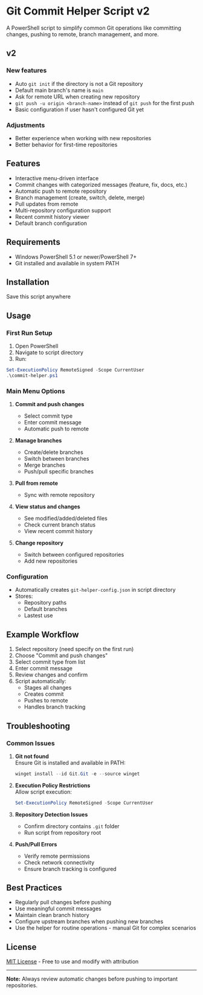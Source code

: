 
# Git Commit Helper Script v2

A PowerShell script to simplify common Git operations like committing changes, pushing to remote, branch management, and more.

## v2

### New features

- Auto `git init` if the directory is not a Git repository
- Default main branch's name is `main`
- Ask for remote URL when creating new repository
- `git push -u origin <branch-name>` instead of `git push` for the first push
- Basic configuration if user hasn't configured Git yet

### Adjustments

- Better experience when working with new repositories
- Better behavior for first-time repositories

## Features

- Interactive menu-driven interface
- Commit changes with categorized messages (feature, fix, docs, etc.)
- Automatic push to remote repository
- Branch management (create, switch, delete, merge)
- Pull updates from remote
- Multi-repository configuration support
- Recent commit history viewer
- Default branch configuration

## Requirements

- Windows PowerShell 5.1 or newer/PowerShell 7+
- Git installed and available in system PATH

## Installation

Save this script anywhere

## Usage

### First Run Setup

1. Open PowerShell
2. Navigate to script directory
3. Run:

```powershell
Set-ExecutionPolicy RemoteSigned -Scope CurrentUser
.\commit-helper.ps1
```

### Main Menu Options

1. **Commit and push changes**  
   - Select commit type
   - Enter commit message
   - Automatic push to remote

2. **Manage branches**  
   - Create/delete branches
   - Switch between branches
   - Merge branches
   - Push/pull specific branches

3. **Pull from remote**  
   - Sync with remote repository

4. **View status and changes**  
   - See modified/added/deleted files
   - Check current branch status
   - View recent commit history

5. **Change repository**  
   - Switch between configured repositories
   - Add new repositories

### Configuration

- Automatically creates `git-helper-config.json` in script directory
- Stores:
  - Repository paths
  - Default branches
  - Lastest use

## Example Workflow

1. Select repository (need specify on the first run)
2. Choose "Commit and push changes"
3. Select commit type from list
4. Enter commit message
5. Review changes and confirm
6. Script automatically:
   - Stages all changes
   - Creates commit
   - Pushes to remote
   - Handles branch tracking

## Troubleshooting

### Common Issues

1. **Git not found**  
   Ensure Git is installed and available in PATH:

   ```powershell
   winget install --id Git.Git -e --source winget
   ```

2. **Execution Policy Restrictions**  
   Allow script execution:
  
   ```powershell
   Set-ExecutionPolicy RemoteSigned -Scope CurrentUser
   ```

3. **Repository Detection Issues**  
   - Confirm directory contains `.git` folder
   - Run script from repository root

4. **Push/Pull Errors**  
   - Verify remote permissions
   - Check network connectivity
   - Ensure branch tracking is configured

## Best Practices

- Regularly pull changes before pushing
- Use meaningful commit messages
- Maintain clean branch history
- Configure upstream branches when pushing new branches
- Use the helper for routine operations - manual Git for complex scenarios

## License

[MIT License](LICENSE) - Free to use and modify with attribution

---

**Note:** Always review automatic changes before pushing to important repositories.
